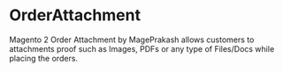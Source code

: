 # OrderAttachment

Magento 2 Order Attachment by MagePrakash allows customers to attachments proof such as Images, PDFs or any type of Files/Docs while placing the orders.
